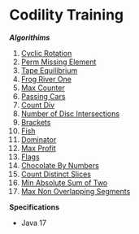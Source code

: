 # Codility Training

**_Algorithims_**

1. [Cyclic Rotation](https://github.com/brunomilitzer/Codility/blob/master/src/main/java/com/brunomilitzer/codility/lesson2/cyclicrotation.md)
2. [Perm Missing Element](https://github.com/brunomilitzer/Codility/blob/master/src/main/java/com/brunomilitzer/codility/lesson3/permmissingelem.md)
3. [Tape Equilibrium](https://github.com/brunomilitzer/Codility/blob/master/src/main/java/com/brunomilitzer/codility/lesson3/tapeequilibrium.md)
4. [Frog River One](https://github.com/brunomilitzer/Codility/blob/master/src/main/java/com/brunomilitzer/codility/lesson4/maxcounter.md)
5. [Max Counter](https://github.com/brunomilitzer/Codility/blob/master/src/main/java/com/brunomilitzer/codility/lesson4/maxcounter.md)
6. [Passing Cars](https://github.com/brunomilitzer/Codility/blob/master/src/main/java/com/brunomilitzer/codility/lesson5/passingcars.md)
7. [Count Div](https://github.com/brunomilitzer/Codility/blob/master/src/main/java/com/brunomilitzer/codility/lesson5/countdiv.md)
8. [Number of Disc Intersections](https://github.com/brunomilitzer/Codility/blob/master/src/main/java/com/brunomilitzer/codility/lesson6/numberofdiscintersections.md)
9. [Brackets](https://github.com/brunomilitzer/Codility/blob/master/src/main/java/com/brunomilitzer/codility/lesson7/brackets.md)
10. [Fish](https://github.com/brunomilitzer/Codility/blob/master/src/main/java/com/brunomilitzer/codility/lesson7/fish.md)
11. [Dominator](https://github.com/brunomilitzer/Codility/blob/master/src/main/java/com/brunomilitzer/codility/lesson8/dominator.md)
12. [Max Profit](https://github.com/brunomilitzer/Codility/blob/master/src/main/java/com/brunomilitzer/codility/lesson9/maxprofit.md)
13. [Flags](https://github.com/brunomilitzer/Codility/blob/master/src/main/java/com/brunomilitzer/codility/lesson10/flags.md)
14. [Chocolate By Numbers](https://github.com/brunomilitzer/Codility/blob/master/src/main/java/com/brunomilitzer/codility/lesson12/chocolatebynumbers.md)
15. [Count Distinct Slices](https://github.com/brunomilitzer/Codility/blob/master/src/main/java/com/brunomilitzer/codility/lesson15/countdistinctslices.md)
16. [Min Absolute Sum of Two](https://github.com/brunomilitzer/Codility/blob/master/src/main/java/com/brunomilitzer/codility/lesson15/minabssumoftwo.md)
17. [Max Non Overlapping Segments](https://github.com/brunomilitzer/Codility/blob/master/src/main/java/com/brunomilitzer/codility/lesson16/maxnonoverlappingsegment.md)

**Specifications**

* Java 17